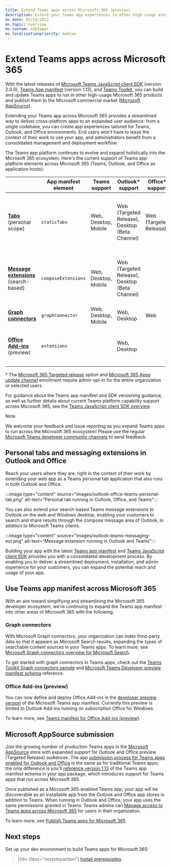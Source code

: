 ```yaml
---
title: Extend Teams apps across Microsoft 365 (preview)
description: Extend your Teams app experiences to other high-usage areas of Microsoft 365 
ms.date: 05/24/2022
ms.topic: overview
ms.custom: m365apps
ms.localizationpriority: medium
---
```

# Extend Teams apps across Microsoft 365

With the latest releases of [Microsoft Teams JavaScript client SDK](../tabs/how-to/using-teams-client-sdk.md) (version 2.0.0), [Teams App manifest](../resources/schema/manifest-schema.md) (version 1.13), and [Teams Toolkit](../toolkit/visual-studio-code-overview.md), you can build and update Teams apps to run in other high-usage Microsoft 365 products and publish them to the Microsoft commercial market ([Microsoft AppSource](https://appsource.microsoft.com/)).

Extending your Teams app across Microsoft 365 provides a streamlined way to deliver cross-platform apps to an expanded user audience: from a single codebase, you can create app experiences tailored for Teams, Outlook, and Office environments. End users won't have to leave the context of their work to use your app, and administrators benefit from a consolidated management and deployment workflow.

The Teams app platform continues to evolve and expand holistically into the Microsoft 365 ecosystem. Here's the current support of Teams app platform elements across Microsoft 365 (Teams, Outlook, and Office as application hosts):

|          | App manifest element | Teams support |Outlook* support | Office* support | Notes |
|--|--|--|--|--|--|
| [**Tabs**](../tabs/what-are-tabs.md) (personal scope)    |`staticTabs`  | Web, Desktop, Mobile | Web (Targeted Release), Desktop (Beta Channel) | Web (Targeted Release)| Channel and group scope not yet supported for Microsoft 365. See [notes](../tabs/how-to/using-teams-client-sdk.md#microsoft-365-support-running-teams-apps-in-office-and-outlook).
| [**Message extensions**](../messaging-extensions/what-are-messaging-extensions.md) (search-based)| `composeExtensions` | Web, Desktop, Mobile| Web (Targeted Release), Desktop (Beta Channel)| |Action-based not yet supported for Microsoft 365. See [notes](extend-m365-teams-message-extension.md#preview-your-message-extension-in-outlook). |
| [**Graph connectors**](/microsoftsearch/connectors-overview)| `graphConnector` | Web, Desktop, Mobile| Web, Desktop | Web| See [notes](#graph-connectors)
| [**Office Add-ins**](/office/dev/add-ins/develop/json-manifest-overview) (preview) | `extensions` | | Web, Desktop  | | Only available in [devPreview](../resources/schema/manifest-schema-dev-preview.md) manifest version. See [notes](#office-add-ins-preview).|

\* The [Microsoft 365 Targeted release](/microsoft-365/admin/manage/release-options-in-office-365) option and [Microsoft 365 Apps update channel](/deployoffice/change-update-channels) enrollment require admin opt-in for the entire organization or selected users.

For guidance about the Teams app manifest and SDK versioning guidance, as well as further details about current Teams platform capability support across Microsoft 365, see the [Teams JavaScript client SDK overview](../tabs/how-to/using-teams-client-sdk.md).

> [!NOTE]
> We welcome your feedback and issue reporting as you expand Teams apps to run across the Microsoft 365 ecosystem! Please use the regular [Microsoft Teams developer community channels](/microsoftteams/platform/feedback) to send feedback.

## Personal tabs and messaging extensions in Outlook and Office

Reach your users where they are, right in the context of their work by extending your web app as a Teams personal tab application that also runs in both Outlook and Office.

:::image type="content" source="images/outlook-office-teams-personal-tab.png" alt-text="Personal tab running in Outlook, Office, and Teams":::

You can also extend your search-based Teams message extensions to Outlook on the web and Windows desktop, enabling your customers to search and share results through the compose message area of Outlook, in addition to Microsoft Teams clients.

:::image type="content" source="images/outlook-teams-messaging-ext.png" alt-text="Message extension running in Outlook and Teams":::

Building your app with the latest [Teams app manifest](../resources/schema/manifest-schema.md) and [Teams JavaScript client SDK](../tabs/how-to/using-teams-client-sdk.md) provides you with a consolidated development process. By enabling you to deliver a streamlined deployment, installation, and admin experience for your customers, you can expand the potential reach and usage of your app.

## Use Teams app manifest across Microsoft 365

With an aim toward simplifying and streamlining the Microsoft 365 developer ecosystem, we're continuing to expand the Teams app manifest into other areas of Microsoft 365 with the following.

### Graph connectors

With Microsoft Graph connectors, your organization can index third-party data so that it appears as Microsoft Search results, expanding the types of searchable content sources in your Teams apps.
To learn more, see [Microsoft Graph connectors overview for Microsoft Search](/microsoftsearch/connectors-overview).

To get started with graph connectors in Teams apps, check out the [Teams Toolkit Graph connectors sample](https://aka.ms/teamsfx-graph-connector-sample) and [Microsoft Teams Developer preview manifest schema](../resources/schema/manifest-schema-dev-preview.md) reference.

### Office Add-ins (preview)

You can now define and deploy Office Add-ins in the [developer preview version](../resources/schema/manifest-schema-dev-preview.md) of the Microsoft Teams app manifest. Currently this preview is limited to Outlook Add-ins running on subscription Office for Windows.

To learn more, see [Teams manifest for Office Add-ins (preview)](/office/dev/add-ins/develop/json-manifest-overview).

## Microsoft AppSource submission

Join the growing number of production Teams apps in the [Microsoft AppSource](https://appsource.microsoft.com/) store with expanded support for Outlook and Office preview (Targeted Release) audiences. The app [submission process for Teams apps enabled for Outlook and Office](../concepts/deploy-and-publish/appsource/publish.md) is the same as for traditional Teams apps; the only difference is you'll [reference version 1.13](../tabs/how-to/using-teams-client-sdk.md) of the Teams app manifest schema in your app package, which introduces support for Teams apps that run across Microsoft 365.

Once published as a Microsoft 365-enabled Teams app, your app will be discoverable as an installable app from the Outlook and Office app stores in addition to Teams. When running in Outlook and Office, your app uses the same permissions granted in Teams. Teams admins can [Manage access to Teams apps across Microsoft 365](/MicrosoftTeams/manage-third-party-teams-apps) for users in their organization.

To learn more, see [Publish Teams apps for Microsoft 365](publish.md)

## Next steps

Set up your dev environment to build Teams apps for Microsoft 365:

> [!div class="nextstepaction"]
> [Install prerequisites](prerequisites.md)
